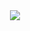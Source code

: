 
<div align=center>
<img align=center src="https://github.com/user-attachments/assets/58608a31-ac4c-407a-ab3b-57aad977b19e"/>
</div>
<h1 align=center></h1>
<h3 align=center></h3>
